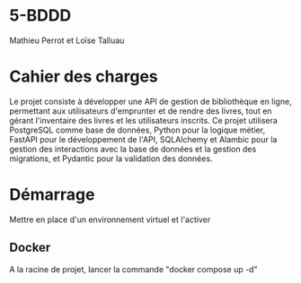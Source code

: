 # 5-BDDD

Mathieu Perrot et Loïse Talluau 


# Cahier des charges

Le projet consiste à développer une API de gestion de
bibliothèque en ligne, permettant aux utilisateurs d'emprunter et de rendre des
livres, tout en gérant l'inventaire des livres et les utilisateurs inscrits. Ce projet
utilisera PostgreSQL comme base de données, Python pour la logique métier, FastAPI
pour le développement de l'API, SQLAlchemy et Alambic pour la gestion des
interactions avec la base de données et la gestion des migrations, et Pydantic pour
la validation des données.

# Démarrage 

Mettre en place d'un environnement virtuel et l'activer

## Docker

A la racine de projet, lancer la commande "docker compose up -d"